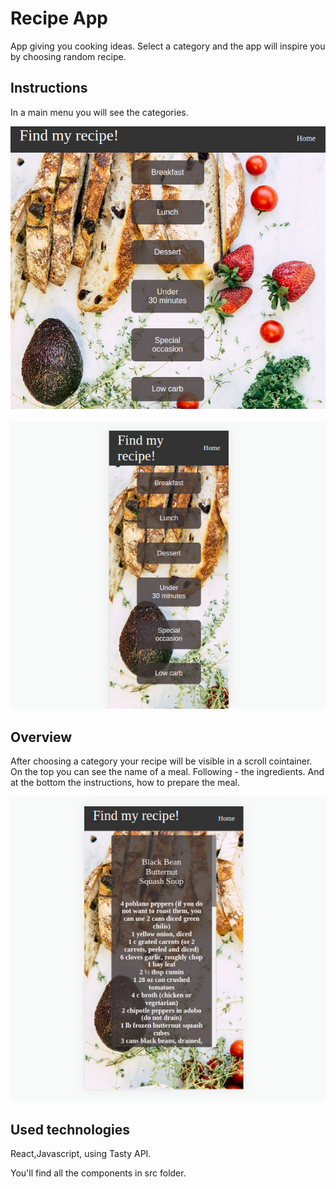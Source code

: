 # Recipe App

App giving you cooking ideas.
Select a category and the app will inspire you by choosing random recipe.

## Instructions

In a main menu you will see the categories.

<p align="center">
    <img src="https://github.com/PatrycjaMicle/recipe-app/blob/main/src/images/Screenshot1.jpg?raw=true" alt="app_screenshot" />
</p>


<p align="center">
    <img src="https://github.com/PatrycjaMicle/recipe-app/blob/main/src/images/Screenshot2.jpg?raw=true" alt="app_screenshot" />
</p>

## Overview
After choosing a category your recipe will be visible in a scroll cointainer.
On the top you can see the name of a meal.
Following - the ingredients.
And at the bottom the instructions, how to prepare the meal.

<p align="center">
    <img src="https://github.com/PatrycjaMicle/recipe-app/blob/main/src/images/Screenshot4.jpg?raw=true" alt="app_screenshot" />
</p>

## Used technologies

React,Javascript, using Tasty API.

You'll find  all the components in src folder. 
